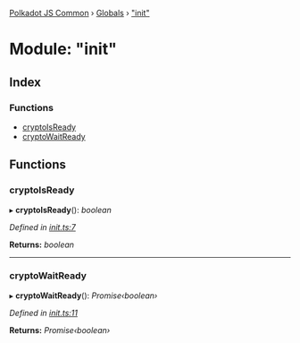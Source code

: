 [Polkadot JS Common](../README.md) › [Globals](../globals.md) › ["init"](_init_.md)

# Module: "init"

## Index

### Functions

* [cryptoIsReady](_init_.md#cryptoisready)
* [cryptoWaitReady](_init_.md#cryptowaitready)

## Functions

###  cryptoIsReady

▸ **cryptoIsReady**(): *boolean*

*Defined in [init.ts:7](https://github.com/polkadot-js/common/blob/f76a4a98/packages/util-crypto/src/init.ts#L7)*

**Returns:** *boolean*

___

###  cryptoWaitReady

▸ **cryptoWaitReady**(): *Promise‹boolean›*

*Defined in [init.ts:11](https://github.com/polkadot-js/common/blob/f76a4a98/packages/util-crypto/src/init.ts#L11)*

**Returns:** *Promise‹boolean›*
